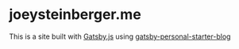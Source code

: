 # joeysteinberger.me

This is a site built with [Gatsby.js](https://www.gatsbyjs.org/) using [gatsby-personal-starter-blog](https://github.com/thomaswangio/gatsby-personal-starter-blog)